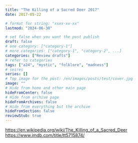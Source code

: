 ```yaml
---
title: "The Killing of a Sacred Deer 2017"
date: 2017-05-22

# format for string: "xxxx-xx-xx"
lastmod: "2024-06-30"

# set false when you want the post publish
draft: false
# one category: ["category-1"]
# more categories: ["category-1", "category-2", ...]
categories: ["Review drafts"]
# refer to categories
tags: ["a24", "mystic", "folklore", "madness"]
# seires
series: []
# Top image for the post: /en/images/posts/test/cover.jpg
image: ""
# Hide from home and other main page
hideFromCenter: false
# Hide from archive page
hideFromArchives: false
# Hide from everything but the archive
hideFromSection: false
reviewStub: true
---
```

https://en.wikipedia.org/wiki/The_Killing_of_a_Sacred_Deer
https://www.imdb.com/title/tt5715874/
<!--more-->